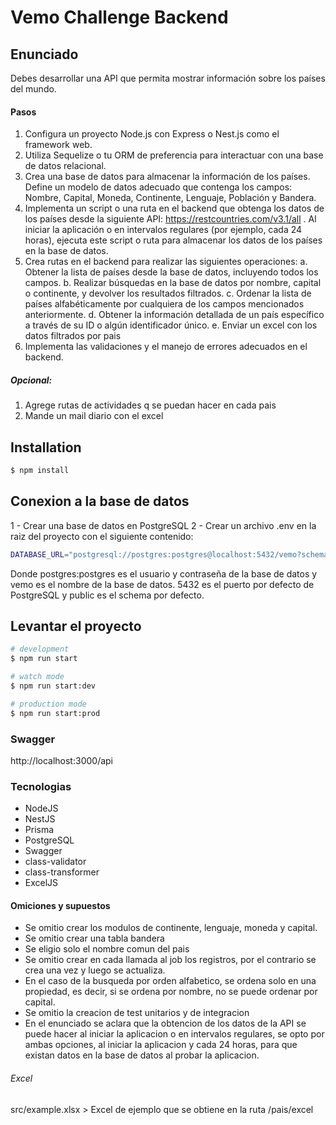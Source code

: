 # Vemo Challenge Backend

## Enunciado

Debes desarrollar una API que permita mostrar información sobre los países del mundo.

#### Pasos

1. Configura un proyecto Node.js con Express o Nest.js como el framework web.
2. Utiliza Sequelize o tu ORM de preferencia para interactuar con una base de datos relacional.
3. Crea una base de datos para almacenar la información de los países. Define un modelo de datos adecuado que contenga los campos: Nombre, Capital, Moneda, Continente, Lenguaje, Población y Bandera.
4. Implementa un script o una ruta en el backend que obtenga los datos de los países desde la siguiente API: https://restcountries.com/v3.1/all . Al iniciar la aplicación o en intervalos regulares (por ejemplo, cada 24 horas), ejecuta este script o ruta para almacenar los datos de los países en la base de datos.
5. Crea rutas en el backend para realizar las siguientes operaciones:
   a. Obtener la lista de países desde la base de datos, incluyendo todos los campos.
   b. Realizar búsquedas en la base de datos por nombre, capital o continente, y devolver los resultados filtrados.
   c. Ordenar la lista de países alfabéticamente por cualquiera de los campos mencionados anteriormente.
   d. Obtener la información detallada de un país específico a través de su ID o algún identificador único.
   e. Enviar un excel con los datos filtrados por pais
6. Implementa las validaciones y el manejo de errores adecuados en el backend.

##### Opcional:

1. Agrege rutas de actividades q se puedan hacer en cada pais
2. Mande un mail diario con el excel

## Installation

```bash
$ npm install
```

## Conexion a la base de datos

1 - Crear una base de datos en PostgreSQL
2 - Crear un archivo .env en la raiz del proyecto con el siguiente contenido:

```bash
DATABASE_URL="postgresql://postgres:postgres@localhost:5432/vemo?schema=public"
```

Donde postgres:postgres es el usuario y contraseña de la base de datos y vemo es el nombre de la base de datos. 5432 es el puerto por defecto de PostgreSQL y public es el schema por defecto.

## Levantar el proyecto

```bash
# development
$ npm run start

# watch mode
$ npm run start:dev

# production mode
$ npm run start:prod
```

### Swagger

http://localhost:3000/api

### Tecnologias

- NodeJS
- NestJS
- Prisma
- PostgreSQL
- Swagger
- class-validator
- class-transformer
- ExcelJS

#### Omiciones y supuestos

- Se omitio crear los modulos de continente, lenguaje, moneda y capital.
- Se omitio crear una tabla bandera
- Se eligio solo el nombre comun del pais
- Se omitio crear en cada llamada al job los registros, por el contrario se crea una vez y luego se actualiza.
- En el caso de la busqueda por orden alfabetico, se ordena solo en una propiedad, es decir, si se ordena por nombre, no se puede ordenar por capital.
- Se omitio la creacion de test unitarios y de integracion
- En el enunciado se aclara que la obtencion de los datos de la API se puede hacer al iniciar la aplicacion o en intervalos regulares, se opto por ambas opciones, al iniciar la aplicacion y cada 24 horas, para que existan datos en la base de datos al probar la aplicacion.

<h6>Excel</h6>

src/example.xlsx > Excel de ejemplo que se obtiene en la ruta /pais/excel
